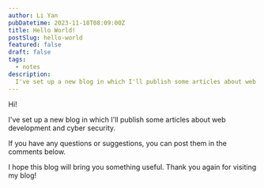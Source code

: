 ```yaml
---
author: Li Yan
pubDatetime: 2023-11-18T08:09:00Z
title: Hello World!
postSlug: hello-world
featured: false
draft: false
tags:
  - notes
description:
  I've set up a new blog in which I'll publish some articles about web development and cyber security.
---
```


Hi!

I've set up a new blog in which I'll publish some articles about web development and cyber security.

If you have any questions or suggestions, you can post them in the comments below.

I hope this blog will bring you something useful. Thank you again for visiting my blog!